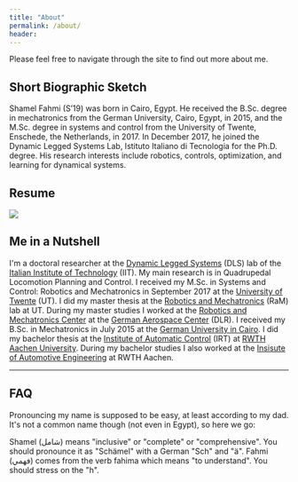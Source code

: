 ```yaml
---
title: "About"
permalink: /about/
header:
---
```


Please feel free to navigate through the site to find out more about me.

## Short Biographic Sketch
Shamel Fahmi (S’19) was born in Cairo, Egypt. 
He received the B.Sc. degree in mechatronics from the German University, Cairo, Egypt, in 2015, and the M.Sc. degree in systems and control from the University of Twente, Enschede, the Netherlands, in 2017. 
In December 2017, he joined the Dynamic Legged Systems Lab, Istituto Italiano di Tecnologia for the Ph.D. degree.
His research interests include robotics, controls, optimization, and learning for dynamical systems.


## Resume
<img src="../../assets/pdfs/resume.svg"/>


## Me in a Nutshell

I'm a doctoral researcher at the [Dynamic Legged Systems](dls.iit.it) (DLS) lab of the [Italian Institute of Technology](iit.it) (IIT). My main research is in Quadrupedal Locomotion Planning and Control.
I received my M.Sc. in Systems and Control: Robotics and Mechatronics in September 2017 at the [University of Twente](https://www.utwente.nl/) (UT). 
I did my master thesis at the [Robotics and Mechatronics](https://www.ram.ewi.utwente.nl/) (RaM) lab at UT.
During my master studies I worked at the [Robotics and Mechatronics Center](https://www.dlr.de/rm/en/) at the [German Aerospace Center](https://www.dlr.de/) (DLR).
I received my B.Sc. in Mechatronics in July 2015 at the [German University in Cairo](http://www.guc.edu.eg/).
I did my bachelor thesis at the [Institute of Automatic Control](http://www.irt.rwth-aachen.de) (IRT) at [RWTH Aachen University](http://www.rwth-aachen.de).
During my bachelor studies I also worked at the [Insisute of Automotive Engineering](https://www.ika.rwth-aachen.de/en/) at RWTH Aachen.



---
## FAQ
Pronouncing my name is supposed to be easy, at least according to my dad. 
It's not a common name though (not even in Egypt), so here we go:

Shamel (شامل) means "inclusive" or "complete" or "comprehensive".
You should pronounce it as "Schämel" with a German "Sch" and "ä".
Fahmi (فهمي) comes from the verb fahima which means "to understand".
You should stress on the "h".